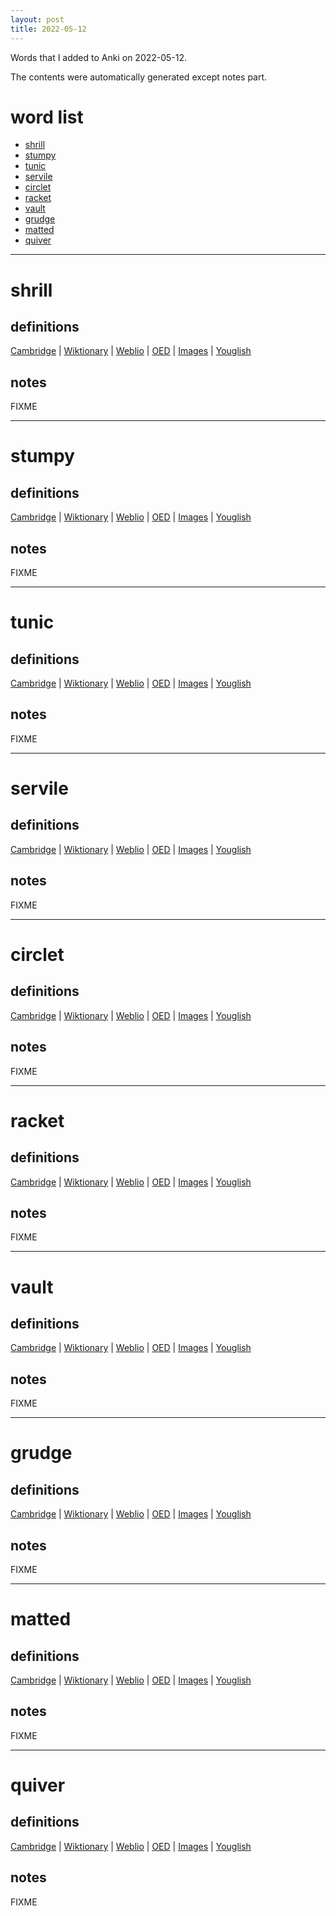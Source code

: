 ```yaml
---
layout: post
title: 2022-05-12
---
```


Words that I added to Anki on 2022-05-12.

The contents were automatically generated except notes part.
# word list
- [shrill](#shrill)
- [stumpy](#stumpy)
- [tunic](#tunic)
- [servile](#servile)
- [circlet](#circlet)
- [racket](#racket)
- [vault](#vault)
- [grudge](#grudge)
- [matted](#matted)
- [quiver](#quiver)

---

# shrill
## definitions
[Cambridge](https://dictionary.cambridge.org/us/dictionary/english/shrill)
|
[Wiktionary](https://en.wiktionary.org/wiki/shrill#English)
|
[Weblio](https://ejje.weblio.jp/content_find?query=shrill&searchType=exact)
|
[OED](https://www.oed.com/search?q=shrill)
|
[Images](https://www.google.com/search?tbm=isch&q=shrill)
|
[Youglish](https://youglish.com/pronounce/shrill/english/us)

## notes
FIXME

---

# stumpy
## definitions
[Cambridge](https://dictionary.cambridge.org/us/dictionary/english/stumpy)
|
[Wiktionary](https://en.wiktionary.org/wiki/stumpy#English)
|
[Weblio](https://ejje.weblio.jp/content_find?query=stumpy&searchType=exact)
|
[OED](https://www.oed.com/search?q=stumpy)
|
[Images](https://www.google.com/search?tbm=isch&q=stumpy)
|
[Youglish](https://youglish.com/pronounce/stumpy/english/us)

## notes
FIXME

---

# tunic
## definitions
[Cambridge](https://dictionary.cambridge.org/us/dictionary/english/tunic)
|
[Wiktionary](https://en.wiktionary.org/wiki/tunic#English)
|
[Weblio](https://ejje.weblio.jp/content_find?query=tunic&searchType=exact)
|
[OED](https://www.oed.com/search?q=tunic)
|
[Images](https://www.google.com/search?tbm=isch&q=tunic)
|
[Youglish](https://youglish.com/pronounce/tunic/english/us)

## notes
FIXME

---

# servile
## definitions
[Cambridge](https://dictionary.cambridge.org/us/dictionary/english/servile)
|
[Wiktionary](https://en.wiktionary.org/wiki/servile#English)
|
[Weblio](https://ejje.weblio.jp/content_find?query=servile&searchType=exact)
|
[OED](https://www.oed.com/search?q=servile)
|
[Images](https://www.google.com/search?tbm=isch&q=servile)
|
[Youglish](https://youglish.com/pronounce/servile/english/us)

## notes
FIXME

---

# circlet
## definitions
[Cambridge](https://dictionary.cambridge.org/us/dictionary/english/circlet)
|
[Wiktionary](https://en.wiktionary.org/wiki/circlet#English)
|
[Weblio](https://ejje.weblio.jp/content_find?query=circlet&searchType=exact)
|
[OED](https://www.oed.com/search?q=circlet)
|
[Images](https://www.google.com/search?tbm=isch&q=circlet)
|
[Youglish](https://youglish.com/pronounce/circlet/english/us)

## notes
FIXME

---

# racket
## definitions
[Cambridge](https://dictionary.cambridge.org/us/dictionary/english/racket)
|
[Wiktionary](https://en.wiktionary.org/wiki/racket#English)
|
[Weblio](https://ejje.weblio.jp/content_find?query=racket&searchType=exact)
|
[OED](https://www.oed.com/search?q=racket)
|
[Images](https://www.google.com/search?tbm=isch&q=racket)
|
[Youglish](https://youglish.com/pronounce/racket/english/us)

## notes
FIXME

---

# vault
## definitions
[Cambridge](https://dictionary.cambridge.org/us/dictionary/english/vault)
|
[Wiktionary](https://en.wiktionary.org/wiki/vault#English)
|
[Weblio](https://ejje.weblio.jp/content_find?query=vault&searchType=exact)
|
[OED](https://www.oed.com/search?q=vault)
|
[Images](https://www.google.com/search?tbm=isch&q=vault)
|
[Youglish](https://youglish.com/pronounce/vault/english/us)

## notes
FIXME

---

# grudge
## definitions
[Cambridge](https://dictionary.cambridge.org/us/dictionary/english/grudge)
|
[Wiktionary](https://en.wiktionary.org/wiki/grudge#English)
|
[Weblio](https://ejje.weblio.jp/content_find?query=grudge&searchType=exact)
|
[OED](https://www.oed.com/search?q=grudge)
|
[Images](https://www.google.com/search?tbm=isch&q=grudge)
|
[Youglish](https://youglish.com/pronounce/grudge/english/us)

## notes
FIXME

---

# matted
## definitions
[Cambridge](https://dictionary.cambridge.org/us/dictionary/english/matted)
|
[Wiktionary](https://en.wiktionary.org/wiki/matted#English)
|
[Weblio](https://ejje.weblio.jp/content_find?query=matted&searchType=exact)
|
[OED](https://www.oed.com/search?q=matted)
|
[Images](https://www.google.com/search?tbm=isch&q=matted)
|
[Youglish](https://youglish.com/pronounce/matted/english/us)

## notes
FIXME

---

# quiver
## definitions
[Cambridge](https://dictionary.cambridge.org/us/dictionary/english/quiver)
|
[Wiktionary](https://en.wiktionary.org/wiki/quiver#English)
|
[Weblio](https://ejje.weblio.jp/content_find?query=quiver&searchType=exact)
|
[OED](https://www.oed.com/search?q=quiver)
|
[Images](https://www.google.com/search?tbm=isch&q=quiver)
|
[Youglish](https://youglish.com/pronounce/quiver/english/us)

## notes
FIXME
